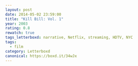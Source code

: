 ```yaml
---
layout: post 
date: 2014-05-02 23:59:00
title: "Kill Bill: Vol. 1"
year: 2003
rating: 0.8
rewatch: true
tags_letterboxd: narrative, Netflix, streaming, HDTV, NYC
tags:
  - film
category: Letterboxd
canonical: https://boxd.it/34wJx
---
```

